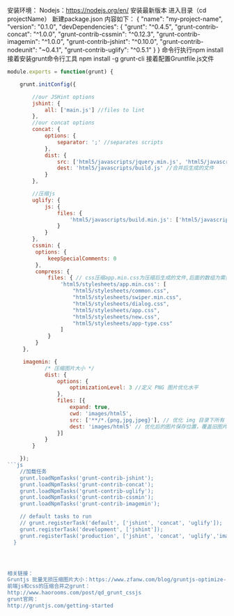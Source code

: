 安装环境：
Nodejs：https://nodejs.org/en/ 安装最新版本
进入目录（cd projectName）
新建package.json 内容如下：
{
  "name": "my-project-name",
  "version": "0.1.0",
  "devDependencies": {
    "grunt": "^0.4.5",
    "grunt-contrib-concat": "^1.0.0",
    "grunt-contrib-cssmin": "^0.12.3",
    "grunt-contrib-imagemin": "^1.0.0",
    "grunt-contrib-jshint": "^0.10.0",
    "grunt-contrib-nodeunit": "~0.4.1",
    "grunt-contrib-uglify": "^0.5.1"
  }
}
命令行执行npm install  
接着安装grunt命令行工具 npm install -g grunt-cli
接着配置Gruntfile.js文件
```js
module.exports = function(grunt) {

    grunt.initConfig({

        //our JSHint options
        jshint: {
            all: ['main.js'] //files to lint
        },
        //our concat options
        concat: {
            options: {
                separator: ';' //separates scripts
            },
            dist: {
                src: ['html5/javascripts/jquery.min.js', 'html5/javascripts/dialog.js', 'html5/javascripts/utils.js','html5/javascripts/limit.js','html5/javascripts/pageScrollAjax.js','html5/javascripts/app.js','html5/javascripts/tabs.js','html5/javascripts/swiper.min.js'], //需要合并的文件，注意顺序
                dest: 'html5/javascripts/build.js' //合并后生成的文件
            }
        },

        //压缩js
        uglify: {
            js: {
                files: {
                    'html5/javascripts/build.min.js': ['html5/javascripts/build.js'] //合并后压缩
                }
            }
        },
        cssmin: {
         options: {
             keepSpecialComments: 0
         },
         compress: {
             files: { // css压缩app.min.css为压缩后生成的文件,后面的数组为需要合并压缩的文件（同样注意顺序）
                 'html5/stylesheets/app.min.css': [
                     "html5/stylesheets/common.css",
                     "html5/stylesheets/swiper.min.css",
                     "html5/stylesheets/dialog.css",
                     "html5/stylesheets/app.css",
                     "html5/stylesheets/new.css",
                     "html5/stylesheets/app-type.css"
                 ]
             }
         }
     },

     imagemin: {
            /* 压缩图片大小 */
            dist: {
                options: {
                    optimizationLevel: 3 //定义 PNG 图片优化水平
                },
                files: [{
                    expand: true,
                    cwd: 'images/html5',
                    src: ['**/*.{png,jpg,jpeg}'], // 优化 img 目录下所有 png/jpg/jpeg 图片
                    dest: 'images/html5' // 优化后的图片保存位置，覆盖旧图片，并且不作提示（建议新建一个目录）
                }]
            }
        }

    });
```js
    //加载任务
    grunt.loadNpmTasks('grunt-contrib-jshint');
    grunt.loadNpmTasks('grunt-contrib-concat');
    grunt.loadNpmTasks('grunt-contrib-uglify');
    grunt.loadNpmTasks('grunt-contrib-cssmin');
    grunt.loadNpmTasks('grunt-contrib-imagemin');

    // default tasks to run
    // grunt.registerTask('default', ['jshint', 'concat', 'uglify']);
    grunt.registerTask('development', ['jshint']);
    grunt.registerTask('production', ['jshint', 'concat', 'uglify','imagemin','cssmin']);
  }




相关链接：
Gruntjs 批量无损压缩图片大小：https://www.zfanw.com/blog/gruntjs-optimize-image-size-loseless.html 
前端js和css的压缩合并之grunt：
http://www.haorooms.com/post/qd_grunt_cssjs 
grunt官网：
http://gruntjs.com/getting-started 
